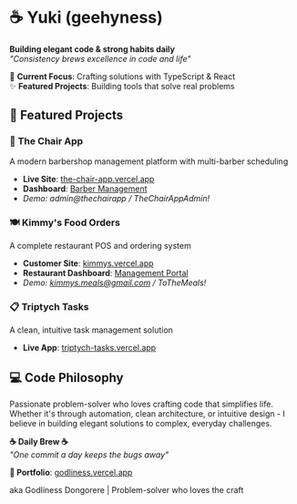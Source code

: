 # ☕ Yuki (geehyness)

**Building elegant code & strong habits daily**  
*"Consistency brews excellence in code and life"*

🌱 **Current Focus**: Crafting solutions with TypeScript & React  
✨ **Featured Projects**: Building tools that solve real problems

## 🚀 Featured Projects

### 💈 The Chair App
A modern barbershop management platform with multi-barber scheduling
- **Live Site**: [the-chair-app.vercel.app](https://the-chair-app.vercel.app/)
- **Dashboard**: [Barber Management](https://the-chair-app.vercel.app/barber-dashboard)
- *Demo: admin@thechairapp / TheChairAppAdmin!*

### 🍽️ Kimmy's Food Orders
A complete restaurant POS and ordering system
- **Customer Site**: [kimmys.vercel.app](https://kimmys.vercel.app)
- **Restaurant Dashboard**: [Management Portal](https://kimmys-dash.vercel.app/)
- *Demo: kimmys.meals@gmail.com / ToTheMeals!*

### 📋 Triptych Tasks
A clean, intuitive task management solution
- **Live App**: [triptych-tasks.vercel.app](https://triptych-tasks.vercel.app/)

## 💻 Code Philosophy
Passionate problem-solver who loves crafting code that simplifies life. Whether it's through automation, clean architecture, or intuitive design - I believe in building elegant solutions to complex, everyday challenges.

**☕ Daily Brew ☕**  
*"One commit a day keeps the bugs away"*

**🎯 Portfolio**: [godliness.vercel.app](https://godliness.vercel.app)

aka Godliness Dongorere | Problem-solver who loves the craft
